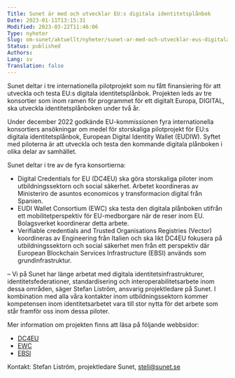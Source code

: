 ```yaml
---
Title: Sunet är med och utvecklar EU:s digitala identitetsplånbok
Date: 2023-01-11T13:15:31
Modified: 2023-03-22T11:46:06
Type: nyheter
Slug: om-sunet/aktuellt/nyheter/sunet-ar-med-och-utvecklar-eus-digitala-identitetsplanbok
Status: published
Authors: 
Lang: sv
Translation: false
---
```


Sunet deltar i tre internationella pilotprojekt som nu fått finansiering för att utveckla och testa EU:s digitala identitetsplånbok. Projekten leds av tre konsortier som inom ramen för programmet för ett digitalt Europa, DIGITAL, ska utveckla identitetsplånboken under två år.

Under december 2022 godkände EU-kommissionen fyra internationella konsortiers ansökningar om medel för storskaliga pilotprojekt för EU:s digitala identitetsplånbok, European Digital Identity Wallet (EUDIW). Syftet med piloterna är att utveckla och testa den kommande digitala plånboken i olika delar av samhället.

Sunet deltar i tre av de fyra konsortierna:

* Digital Credentials for EU (DC4EU) ska göra storskaliga piloter inom utbildningssektorn och social säkerhet. Arbetet koordineras av Ministeriro de asuntos economicos y transformacion digital från Spanien.
* EUDI Wallet Consortium (EWC) ska testa den digitala plånboken utifrån ett mobilitetperspektiv för EU-medborgare när de reser inom EU. Bolagsverket koordinerar detta arbete.
* Verifiable credentials and Trusted Organisations Registries (Vector) koordineras av Engineering från Italien och ska likt DC4EU fokusera på utbildningssektorn och social säkerhet men från ett perspektiv där European Blockchain Services Infrastructure (EBSI) används som grundinfrastruktur.

– Vi på Sunet har länge arbetat med digitala identitetsinfrastrukturer, identitetsfederationer, standardisering och interoperabilitetsarbete inom dessa områden, säger Stefan Liström, ansvarig projektledare på Sunet. I kombination med alla våra kontakter inom utbildningssektorn kommer kompetensen inom identitetsarbetet vara till stor nytta för det arbete som står framför oss inom dessa piloter.

Mer information om projekten finns att läsa på följande webbsidor:

* [DC4EU](https://www.dc4eu.eu/)
* [EWC](https://eudiwalletconsortium.org/)
* [EBSI](https://ec.europa.eu/digital-building-blocks/wikis/display/ebsi/)

Kontakt: Stefan Liström, projektledare Sunet, steli@sunet.se

